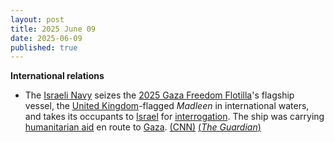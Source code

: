 ```yaml
---
layout: post
title: 2025 June 09
date: 2025-06-09
published: true
---
```



**International relations**

* The [Israeli Navy](https://en.wikipedia.org/wiki/Israeli_Navy "Israeli Navy") seizes the [2025 Gaza Freedom Flotilla](https://en.wikipedia.org/wiki/2025_Gaza_Freedom_Flotilla "2025 Gaza Freedom Flotilla")'s flagship vessel, the [United Kingdom](https://en.wikipedia.org/wiki/United_Kingdom "United Kingdom")-flagged *Madleen* in international waters, and takes its occupants to [Israel](https://en.wikipedia.org/wiki/Israel "Israel") for [interrogation](https://en.wikipedia.org/wiki/Interrogation "Interrogation"). The ship was carrying [humanitarian aid](https://en.wikipedia.org/wiki/Humanitarian_aid "Humanitarian aid") en route to [Gaza](https://en.wikipedia.org/wiki/Gaza_Strip "Gaza Strip"). [(CNN)](https://edition.cnn.com/2025/06/08/middleeast/freedom-flotilla-gaza-aid-ship-thunberg-intl-hnk) [(*The Guardian*)](https://www.theguardian.com/world/live/2025/jun/09/live-israel-gaza-aid-ship-madleen-freedom-flotilla-coalition-greta-thunberg?filterKeyEvents=false&page=with%3Ablock-68462bda8f08d8006b374b1b#block-68462bda8f08d8006b374b1b)
